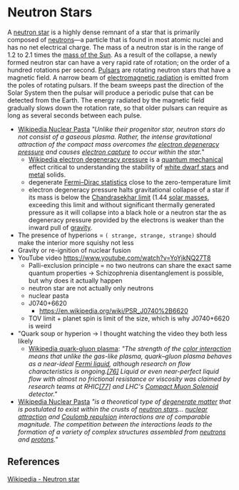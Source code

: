 # Neutron Stars

A [neutron star](https://en.wikipedia.org/wiki/Neutron_star "Neutron star") is a highly dense remnant of a star that is primarily composed of [neutrons](https://en.wikipedia.org/wiki/Neutron "Neutron")—a particle that is found in most atomic nuclei and has no net electrical charge. The mass of a neutron star is in the range of 1.2 to 2.1 times the [mass of the Sun](https://en.wikipedia.org/wiki/Solar_mass "Solar mass"). As a result of the collapse, a newly formed neutron star can have a very rapid rate of rotation; on the order of a hundred rotations per second. [Pulsars](https://en.wikipedia.org/wiki/Pulsar "Pulsar") are rotating neutron stars that have a magnetic field. A narrow beam of [electromagnetic radiation](https://en.wikipedia.org/wiki/Electromagnetic_radiation "Electromagnetic radiation") is emitted from the poles of rotating pulsars. If the beam sweeps past the direction of the Solar System then the pulsar will produce a periodic pulse that can be detected from the Earth. The energy radiated by the magnetic field gradually slows down the rotation rate, so that older pulsars can require as long as several seconds between each pulse.

- [Wikipedia Nuclear Pasta](https://en.wikipedia.org/wiki/Nuclear_pasta) *"Unlike their progenitor star, neutron stars do not consist of a gaseous plasma. Rather, the intense gravitational attraction of the compact mass overcomes the [electron degeneracy pressure](https://en.wikipedia.org/wiki/Electron_degeneracy_pressure "Electron degeneracy pressure") and causes [electron capture](https://en.wikipedia.org/wiki/Electron_capture "Electron capture") to occur within the star.*"
	- [Wikipedia electron degeneracy pressure](https://en.wikipedia.org/wiki/Electron_degeneracy_pressure) is a [quantum mechanical](https://en.wikipedia.org/wiki/Quantum_mechanical "Quantum mechanical") effect critical to understanding the stability of [white dwarf stars](https://en.wikipedia.org/wiki/White_dwarf_stars "White dwarf stars") and [metal](https://en.wikipedia.org/wiki/Metal "Metal") solids.
	- degenerate [Fermi–Dirac statistics](https://en.wikipedia.org/wiki/Fermi%E2%80%93Dirac_statistics "Fermi–Dirac statistics") close to the zero-temperature limit
	- electron degeneracy pressure halts gravitational collapse of a star if its mass is below the [Chandrasekhar limit](https://en.wikipedia.org/wiki/Chandrasekhar_limit "Chandrasekhar limit") (1.44 [solar masses](https://en.wikipedia.org/wiki/Solar_masses "Solar masses"), exceeding this limit and without significant thermally generated pressure as it will collapse into a black hole or a neutron star the as degeneracy pressure provided by the electrons is weaker than the inward pull of [gravity](https://en.wikipedia.org/wiki/Gravity "Gravity").
- The presence of hyperions = `( strange, strange, strange)` should make the interior more squishy not less
- Gravity or re-ignition of nuclear fusion
- YouTube video https://www.youtube.com/watch?v=YoYjkNQ27T8 
	- Palli-exclusion principle = no two neutrons can share the exact same quantum properties -> Schizophrenia disentanglement is possible, but why does it actually happen
	- neutron star are not actually only neutrons 
	- nuclear pasta 
	- J0740+6620 
		- https://en.wikipedia.org/wiki/PSR_J0740%2B6620
	- TOV limit + planet spin is limit of the size, which is why J0740+6620 is weird 
- "Quark soup or hyperion -> I thought watching the video they both less likely
	- [Wikipedia quark-gluon plasma](https://en.wikipedia.org/wiki/Quark%E2%80%93gluon_plasma#Neutron_stars): *"The strength of the [color interaction](https://en.wikipedia.org/wiki/Color_force "Color interaction") means that unlike the gas-like plasma, quark–gluon plasma behaves as a near-ideal [Fermi liquid](https://en.wikipedia.org/wiki/Fermi_liquid "Fermi liquid"), although research on flow characteristics is ongoing.[[76]](https://en.wikipedia.org/wiki/Quark%E2%80%93gluon_plasma#cite_note-76) Liquid or even near-perfect liquid flow with almost no frictional resistance or viscosity was claimed by research teams at RHIC[[77]](https://en.wikipedia.org/wiki/Quark%E2%80%93gluon_plasma#cite_note-77) and LHC's [Compact Muon Solenoid](https://en.wikipedia.org/wiki/Compact_Muon_Solenoid "Compact Muon Solenoid") detector.[](https://en.wikipedia.org/wiki/Quark%E2%80%93gluon_plasma#cite_note-78)"*
- [Wikipedia Nuclear Pasta](https://en.wikipedia.org/wiki/Nuclear_pasta) *"is a theoretical type of [degenerate matter](https://en.wikipedia.org/wiki/Degenerate_matter "Degenerate matter") that is postulated to exist within the crusts of [neutron stars](https://en.wikipedia.org/wiki/Neutron_star "Neutron star")... [nuclear attraction](https://en.wikipedia.org/wiki/Nuclear_force "Nuclear interaction") and [Coulomb repulsion](https://en.wikipedia.org/wiki/Coulomb_repulsion "Coulomb repulsion") interactions are of comparable magnitude. The competition between the interactions leads to the formation of a variety of complex structures assembled from [neutrons](https://en.wikipedia.org/wiki/Neutron "Neutron") and [protons](https://en.wikipedia.org/wiki/Proton "Proton")."* 
## References

[Wikipedia - Neutron star](https://en.wikipedia.org/wiki/Neutron_star "Neutron star")